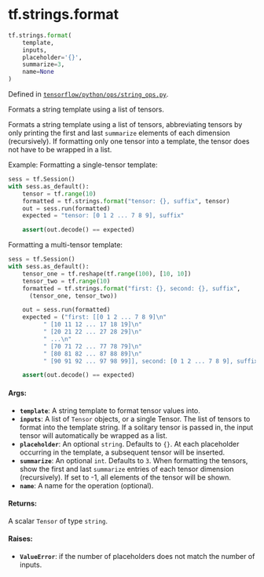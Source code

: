 <div itemscope itemtype="http://developers.google.com/ReferenceObject">
<meta itemprop="name" content="tf.strings.format" />
<meta itemprop="path" content="Stable" />
</div>

# tf.strings.format

``` python
tf.strings.format(
    template,
    inputs,
    placeholder='{}',
    summarize=3,
    name=None
)
```



Defined in [`tensorflow/python/ops/string_ops.py`](/code/stable/tensorflow/python/ops/string_ops.py).

Formats a string template using a list of tensors.

Formats a string template using a list of tensors, abbreviating tensors by
only printing the first and last `summarize` elements of each dimension
(recursively). If formatting only one tensor into a template, the tensor does
not have to be wrapped in a list.

Example:
  Formatting a single-tensor template:
  ```python
  sess = tf.Session()
  with sess.as_default():
      tensor = tf.range(10)
      formatted = tf.strings.format("tensor: {}, suffix", tensor)
      out = sess.run(formatted)
      expected = "tensor: [0 1 2 ... 7 8 9], suffix"

      assert(out.decode() == expected)
  ```

  Formatting a multi-tensor template:
  ```python
  sess = tf.Session()
  with sess.as_default():
      tensor_one = tf.reshape(tf.range(100), [10, 10])
      tensor_two = tf.range(10)
      formatted = tf.strings.format("first: {}, second: {}, suffix",
        (tensor_one, tensor_two))

      out = sess.run(formatted)
      expected = ("first: [[0 1 2 ... 7 8 9]\n"
            " [10 11 12 ... 17 18 19]\n"
            " [20 21 22 ... 27 28 29]\n"
            " ...\n"
            " [70 71 72 ... 77 78 79]\n"
            " [80 81 82 ... 87 88 89]\n"
            " [90 91 92 ... 97 98 99]], second: [0 1 2 ... 7 8 9], suffix")

      assert(out.decode() == expected)
  ```

#### Args:

* <b>`template`</b>: A string template to format tensor values into.
* <b>`inputs`</b>: A list of `Tensor` objects, or a single Tensor.
    The list of tensors to format into the template string. If a solitary
    tensor is passed in, the input tensor will automatically be wrapped as a
    list.
* <b>`placeholder`</b>: An optional `string`. Defaults to `{}`.
    At each placeholder occurring in the template, a subsequent tensor
    will be inserted.
* <b>`summarize`</b>: An optional `int`. Defaults to `3`.
    When formatting the tensors, show the first and last `summarize`
    entries of each tensor dimension (recursively). If set to -1, all
    elements of the tensor will be shown.
* <b>`name`</b>: A name for the operation (optional).


#### Returns:

A scalar `Tensor` of type `string`.


#### Raises:

* <b>`ValueError`</b>: if the number of placeholders does not match the number of
    inputs.